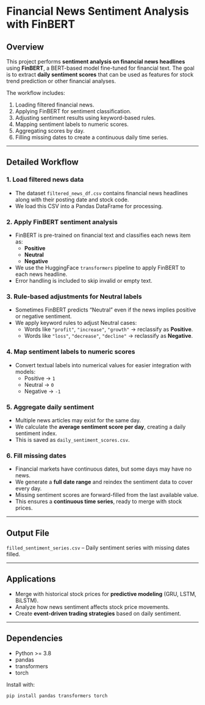 # Financial News Sentiment Analysis with FinBERT

## Overview
This project performs **sentiment analysis on financial news headlines** using **FinBERT**, a BERT-based model fine-tuned for financial text. The goal is to extract **daily sentiment scores** that can be used as features for stock trend prediction or other financial analyses.

The workflow includes:
1. Loading filtered financial news.
2. Applying FinBERT for sentiment classification.
3. Adjusting sentiment results using keyword-based rules.
4. Mapping sentiment labels to numeric scores.
5. Aggregating scores by day.
6. Filling missing dates to create a continuous daily time series.

---

## Detailed Workflow

### 1. Load filtered news data
- The dataset `filtered_news_df.csv` contains financial news headlines along with their posting date and stock code.
- We load this CSV into a Pandas DataFrame for processing.

### 2. Apply FinBERT sentiment analysis
- FinBERT is pre-trained on financial text and classifies each news item as:
  - **Positive**
  - **Neutral**
  - **Negative**
- We use the HuggingFace `transformers` pipeline to apply FinBERT to each news headline.
- Error handling is included to skip invalid or empty text.

### 3. Rule-based adjustments for Neutral labels
- Sometimes FinBERT predicts “Neutral” even if the news implies positive or negative sentiment.
- We apply keyword rules to adjust Neutral cases:
  - Words like `"profit"`, `"increase"`, `"growth"` → reclassify as **Positive**.
  - Words like `"loss"`, `"decrease"`, `"decline"` → reclassify as **Negative**.

### 4. Map sentiment labels to numeric scores
- Convert textual labels into numerical values for easier integration with models:
  - Positive → `1`
  - Neutral → `0`
  - Negative → `-1`

### 5. Aggregate daily sentiment
- Multiple news articles may exist for the same day.
- We calculate the **average sentiment score per day**, creating a daily sentiment index.
- This is saved as `daily_sentiment_scores.csv`.

### 6. Fill missing dates
- Financial markets have continuous dates, but some days may have no news.
- We generate a **full date range** and reindex the sentiment data to cover every day.
- Missing sentiment scores are forward-filled from the last available value.
- This ensures a **continuous time series**, ready to merge with stock prices.

---

## Output File
`filled_sentiment_series.csv` – Daily sentiment series with missing dates filled.

---

## Applications
- Merge with historical stock prices for **predictive modeling** (GRU, LSTM, BiLSTM).  
- Analyze how news sentiment affects stock price movements.  
- Create **event-driven trading strategies** based on daily sentiment.

---

## Dependencies
- Python >= 3.8  
- pandas  
- transformers  
- torch  

Install with:
```bash
pip install pandas transformers torch
